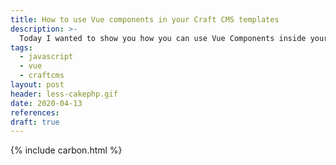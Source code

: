 ```yaml
---
title: How to use Vue components in your Craft CMS templates
description: >-
  Today I wanted to show you how you can use Vue Components inside your Twig templates.
tags:
  - javascript
  - vue
  - craftcms
layout: post
header: less-cakephp.gif
date: 2020-04-13
references:
draft: true
---
```


{% include carbon.html %}

